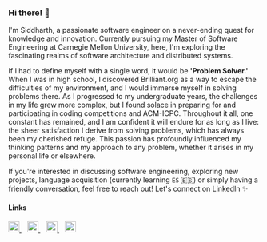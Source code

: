 ### Hi there! 👋

I'm Siddharth, a passionate software engineer on a never-ending quest for knowledge and innovation. Currently pursuing my Master of Software Engineering at Carnegie Mellon University, here, I'm exploring the fascinating realms of software architecture and distributed systems. 

If I had to define myself with a single word, it would be **'Problem Solver.'** When I was in high school, I discovered Brilliant.org as a way to escape the difficulties of my environment, and I would immerse myself in solving problems there. As I progressed to my undergraduate years, the challenges in my life grew more complex, but I found solace in preparing for and participating in coding competitions and ACM-ICPC. Throughout it all, one constant has remained, and I am confident it will endure for as long as I live: the sheer satisfaction I derive from solving problems, which has always been my cherished refuge. This passion has profoundly influenced my thinking patterns and my approach to any problem, whether it arises in my personal life or elsewhere.

If you're interested in discussing software engineering, exploring new projects, language acquisition (currently learning `ES` 🇪🇸) or simply having a friendly conversation, feel free to reach out! Let's connect on LinkedIn ✨

#### Links
<a href="https://www.linkedin.com/in/sidpy/">
    <img alt="Siddharth's LinkedIn" width="22px" src="https://cdn.simpleicons.org/linkedin" />
</a>
&nbsp;&nbsp; 
<a href="https://brilliant.org/profile/siddharth-7glmi8/">
    <img alt="Siddharth's Brilliant" width="22px" src="https://upload.wikimedia.org/wikipedia/commons/thumb/9/9e/Brilliant_%28website%29_Logo.svg/240px-Brilliant_%28website%29_Logo.svg.png" />
</a>
&nbsp;&nbsp; 
<a href="https://leetcode.com/sidb101/">
<img alt="Siddharth's LeetCode" width="22px" src="https://leetcode.com/_next/static/images/default_banner_logo-90cb5e77d853b670530efd537a90cdcc.svg" />
</a>   
&nbsp;&nbsp; 
<a href="https://www.duolingo.com/profile/sidb101">
<img alt="Siddharth's Duolingo" width="22px" src="https://cdn.rcd.gg/PreMiD/websites/D/Duolingo/assets/logo.png" />
</a>  

<br />
<br />

